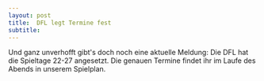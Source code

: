 ```yaml
---
layout: post
title:  DFL legt Termine fest
subtitle:  
---
```


Und ganz unverhofft gibt's doch noch eine aktuelle Meldung: Die DFL hat die Spieltage 22-27 angesetzt. Die genauen Termine findet ihr im Laufe des Abends in unserem Spielplan.


